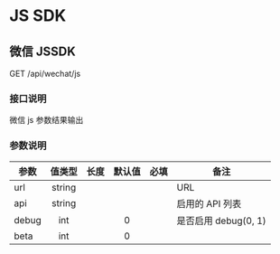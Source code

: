 JS SDK
=======

## 微信 JSSDK
GET /api/wechat/js

### 接口说明
微信 js 参数结果输出

### 参数说明
| 参数 | 值类型 | 长度 | 默认值 | 必填 | 备注 |
| --- | :---: | :---: | :---: | :---: | --- |
| url | string | | | | URL |
| api | string | | | | 启用的 API 列表 |
| debug | int | | 0 | | 是否启用 debug(0, 1) |
| beta | int | | 0 | | |